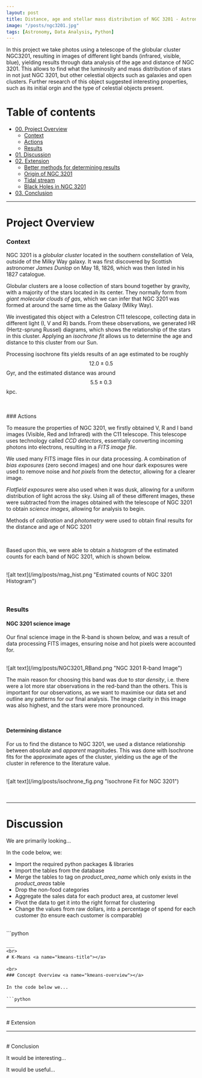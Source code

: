 ```yaml
---
layout: post
title: Distance, age and stellar mass distribution of NGC 3201 - Astronomy Project
image: "/posts/ngc3201.jpg"
tags: [Astronomy, Data Analysis, Python]
---
```


In this project we take photos using a telescope of the globular cluster NGC3201, resulting in images of different light bands (infrared, visible, blue), yielding results through data analysis of the age and distance of NGC 3201. This allows to find what the luminosity and mass distribution of stars in not just NGC 3201, but other celestial objects such as galaxies and open clusters. Further research of this object suggested interesting properties, such as its initial orgin and the type of celestial objects present.

# Table of contents

- [00. Project Overview](#overview-main)
    - [Context](#overview-context)
    - [Actions](#overview-actions)
    - [Results](#overview-results)
- [01. Discussion](#discussion)
- [02. Extension](#extension-title)
    - [Better methods for determining results](extension-methods)
    - [Origin of NGC 3201](#extension-origin)
    - [Tidal stream](#extension-tidalstream)
    - [Black Holes in NGC 3201](#extension-blackholes)
- [03. Conclusion](#kmeans-application)

___

# Project Overview  <a name="overview-main"></a>

### Context <a name="overview-context"></a>

NGC 3201 is a *globular cluster* located in the southern constellation of Vela, outside of the Milky Way galaxy. It was first discovered by Scottish astronomer *James Dunlop* on May 18, 1826, which was then listed in his 1827 catalogue. 

Globular clusters are a loose collection of stars bound together by gravity, with a majority of the stars located in its center. They normally form from *giant molecular clouds of gas*, which we can infer that NGC 3201 was formed at around the same time as the Galaxy (Milky Way).

We investigated this object with a Celestron C11 telescope, collecting data in different light (I, V and R) bands. From these observations, we generated HR (Hertz-sprung Russel) diagrams, which shows the relationship of the stars in this cluster. Applying an *isochrone fit* allows us to determine the age and distance to this cluster from our Sun. 

Processing isochrone fits yields results of an age estimated to be roughly $$12.0 \pm 0.5$$ Gyr, and the estimated distance was around $$5.5 \pm 0.3$$ kpc.

<br>
<br>
### Actions <a name="overview-actions"></a>

To measure the properties of NGC 3201, we firstly obtained V, R and I band images (Visible, Red and Infrared) with the C11 telescope. This telescope uses technology called *CCD detectors*, essentially converting incoming photons into electrons, resulting in a *FITS image file*. 

We used many FITS image files in our data processing. A combination of *bias exposures* (zero second images) and one hour dark exposures were used to remove noise and *hot pixels* from the detector, allowing for a clearer image.

*Flatfield exposures* were also used when it was dusk, allowing for a uniform distribution of light across the sky. Using all of these different images, these were subtracted from the images obtained with the telescope of NGC 3201 to obtain *science images*, allowing for analysis to begin. 

Methods of *calibration* and *photometry* were used to obtain final results for the distance and age of NGC 3201

<br>

Based upon this, we were able to obtain a *histogram* of the estimated counts for each band of NGC 3201, which is shown below.

<br>
![alt text](/img/posts/mag_hist.png "Estimated counts of NGC 3201 Histogram")

<br>

<br>
<br>

### Results <a name="overview-results"></a>

#### NGC 3201 science image

Our final science image in the R-band is shown below, and was a result of data processing FITS images, ensuring noise and hot pixels were accounted for. 

<br>
![alt text](/img/posts/NGC3201_RBand.png "NGC 3201 R-band Image")

<br>

The main reason for choosing this band was due to *star density*, i.e. there were a lot more star observations in the red-band than the others. This is important for our observations, as we want to maximise our data set and outline any patterns for our final analysis. The image clarity in this image was also highest, and the stars were more pronounced.

<br>

#### Determining distance

For us to find the distance to NGC 3201, we used a distance relationship between *absolute* and *apparent* magnitudes. This was done with Isochrone fits for the approximate ages of the cluster, yielding us the age of the cluster in reference to the literature value.

<br>
![alt text](/img/posts/isochrone_fig.png "Isochrone Fit for NGC 3201")

<br>

<br>

<br>

___

# Discussion  <a name="data-overview"></a>

We are primarily looking...

In the code below, we:

* Import the required python packages & libraries
* Import the tables from the database
* Merge the tables to tag on *product_area_name* which only exists in the *product_areas* table
* Drop the non-food categories
* Aggregate the sales data for each product area, at customer level
* Pivot the data to get it into the right format for clustering
* Change the values from raw dollars, into a percentage of spend for each customer (to ensure each customer is comparable)

<br>
```python


```
___
<br>
# K-Means <a name="kmeans-title"></a>

<br>
### Concept Overview <a name="kmeans-overview"></a>

In the code below we...

```python

```

___
<br>
# Extension <a name="extension-title"></a>



___
<br>
# Conclusion <a name="growth-next-steps"></a>

It would be interesting...

It would be useful...

